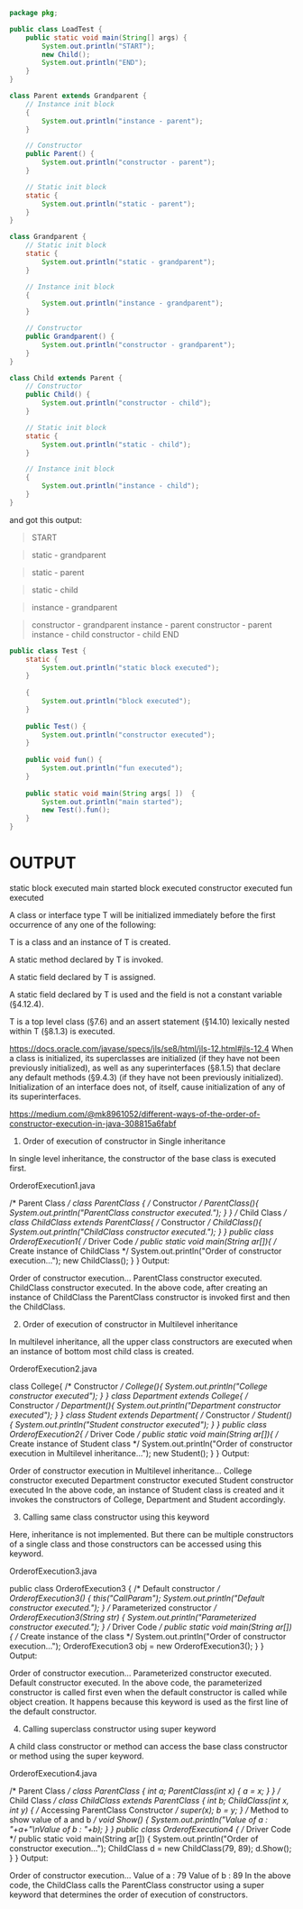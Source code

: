 

```java
package pkg;

public class LoadTest {
    public static void main(String[] args) {
        System.out.println("START");
        new Child();
        System.out.println("END");
    }
}

class Parent extends Grandparent {
    // Instance init block
    {
        System.out.println("instance - parent");
    }

    // Constructor
    public Parent() {
        System.out.println("constructor - parent");
    }

    // Static init block
    static {
        System.out.println("static - parent");
    }
}

class Grandparent {
    // Static init block
    static {
        System.out.println("static - grandparent");
    }

    // Instance init block
    {
        System.out.println("instance - grandparent");
    }

    // Constructor
    public Grandparent() {
        System.out.println("constructor - grandparent");
    }
}

class Child extends Parent {
    // Constructor
    public Child() {
        System.out.println("constructor - child");
    }

    // Static init block
    static {
        System.out.println("static - child");
    }

    // Instance init block
    {
        System.out.println("instance - child");
    }
}
```
and got this output:


>START

> static - grandparent

> static - parent

> static - child

> instance - grandparent

> constructor - grandparent
> instance - parent
> constructor - parent
> instance - child
> constructor - child
> END

```java
public class Test { 
    static {
        System.out.println("static block executed");
    }
 
    {
        System.out.println("block executed");
    }
 
    public Test() {
        System.out.println("constructor executed");
    }
 
    public void fun() {
        System.out.println("fun executed");
    }
 
    public static void main(String args[ ])  {
        System.out.println("main started");
        new Test().fun();
    } 
} 
 ```
OUTPUT
======
static block executed 
main started
block executed
constructor executed
fun executed

A class or interface type T will be initialized immediately before the first occurrence of any one of the following:

T is a class and an instance of T is created.

A static method declared by T is invoked.

A static field declared by T is assigned.

A static field declared by T is used and the field is not a constant variable (§4.12.4).

T is a top level class (§7.6) and an assert statement (§14.10) lexically nested within T (§8.1.3) is executed.


https://docs.oracle.com/javase/specs/jls/se8/html/jls-12.html#jls-12.4
When a class is initialized, its superclasses are initialized (if they have not been previously initialized), as well as any superinterfaces (§8.1.5) that declare any default methods (§9.4.3) (if they have not been previously initialized). 
Initialization of an interface does not, of itself, cause initialization of any of its superinterfaces.


https://medium.com/@mk8961052/different-ways-of-the-order-of-constructor-execution-in-java-308815a6fabf

1) Order of execution of constructor in Single inheritance

In single level inheritance, the constructor of the base class is executed first.

OrderofExecution1.java

/* Parent Class */
class ParentClass {
    /* Constructor */
    ParentClass(){
    System.out.println("ParentClass constructor executed.");
    }
}
/* Child Class */
class ChildClass extends ParentClass{
    /* Constructor */
    ChildClass(){
    System.out.println("ChildClass constructor executed.");
    }
}
public class OrderofExecution1{
    /* Driver Code */
    public static void main(String ar[]){
        /* Create instance of ChildClass */
        System.out.println("Order of constructor execution…");
        new ChildClass();
    }
}
Output:

Order of constructor execution…
ParentClass constructor executed.
ChildClass constructor executed.
In the above code, after creating an instance of ChildClass the ParentClass constructor is invoked first and then the ChildClass.

2) Order of execution of constructor in Multilevel inheritance

In multilevel inheritance, all the upper class constructors are executed when an instance of bottom most child class is created.

OrderofExecution2.java

class College{
    /* Constructor */
    College(){
    System.out.println("College constructor executed");
    }
}
class Department extends College{
    /* Constructor */
    Department(){
    System.out.println("Department constructor executed");
    }
}
class Student extends Department{
    /* Constructor */
    Student(){
    System.out.println("Student constructor executed");
    }
}
public class OrderofExecution2{
    /* Driver Code */
    public static void main(String ar[]){
        /* Create instance of Student class */
        System.out.println("Order of constructor execution in Multilevel inheritance…");
        new Student();
    }
}
Output:

Order of constructor execution in Multilevel inheritance…
College constructor executed
Department constructor executed
Student constructor executed
In the above code, an instance of Student class is created and it invokes the constructors of College, Department and Student accordingly.

3) Calling same class constructor using this keyword

Here, inheritance is not implemented. But there can be multiple constructors of a single class and those constructors can be accessed using this keyword.

OrderofExecution3.java

public class OrderofExecution3
{
    /* Default constructor */
    OrderofExecution3()
    {
        this("CallParam");
        System.out.println("Default constructor executed.");
    }
    /* Parameterized constructor */
    OrderofExecution3(String str)
    {
        System.out.println("Parameterized constructor executed.");
    }
    /* Driver Code */
    public static void main(String ar[])
    {
        /* Create instance of the class */
        System.out.println("Order of constructor execution…");
        OrderofExecution3 obj = new OrderofExecution3();
    }
}
Output:

Order of constructor execution…
Parameterized constructor executed.
Default constructor executed.
In the above code, the parameterized constructor is called first even when the default constructor is called while object creation. It happens because this keyword is used as the first line of the default constructor.

4) Calling superclass constructor using super keyword

A child class constructor or method can access the base class constructor or method using the super keyword.

OrderofExecution4.java

/* Parent Class */
class ParentClass
{
    int a;
    ParentClass(int x)
    {
        a = x;
    }
}
/* Child Class */
class ChildClass extends ParentClass
{
    int b;
    ChildClass(int x, int y)
    {
        /* Accessing ParentClass Constructor */
        super(x);
        b = y;
    }
    /* Method to show value of a and b */
    void Show()
    {
        System.out.println("Value of a : "+a+"\nValue of b : "+b);
    }
}
public class OrderofExecution4
{
    /* Driver Code */
    public static void main(String ar[])
    {
        System.out.println("Order of constructor execution…");
        ChildClass d = new ChildClass(79, 89);
        d.Show();
    }
}
Output:

Order of constructor execution…
Value of a : 79
Value of b : 89
In the above code, the ChildClass calls the ParentClass constructor using a super keyword that determines the order of execution of constructors.
